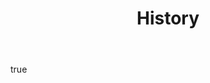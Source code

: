 ---
layout: page
title:  "History"
hero:
    text: "What happens when we put our spiritual connection to the land at the heart of what we&nbsp;eat."
    image:
        url: Jericho_0015.jpg
        alt: "Chef Patron of Restaurant Jericho, Richard Stevens"
        ar: "3:4"
    align: right
body:
    feature:
        text: "Inspired by farm Jericho, the land that raised him and the generations that went before, Chef Patron, Rich Stevens, has created a distinctive 12-course tasting menu with wine pairings chosen by our dedicated sommelier."
        images:
            - url: Jericho_Farm.jpg
              alt: "A tractor at Jericho Farm"
              orientation: landscape
        align: right
    textBlocks:
        - heading: "Farm dining"
          text: "Lorem ipsum dolor sit amet, consectetur adipiscing elit. Aenean gravida interdum turpis, sed tempus purus faucibus non. Praesent tempor a ipsum posuere luctus. Praesent dignissim sollicitudin quam, at elementum mi tempor nec. Suspendisse potenti.
          

            Quisque finibus mauris id ultricies posuere. Vivamus at condimentum justo, at tristique arcu. Integer semper, enim at malesuada egestas."
          images:
            - url: Jericho_009.jpg
              alt: "Tending to the kitchen garden"
              orientation: landscape
            - url: Jericho_0017.jpg
              alt: "Corn grown in our kitchen garden"
              orientation: portrait
        - heading: "Restaurant Jericho"
          text: "Lorem ipsum dolor sit amet, consectetur adipiscing elit. Aenean gravida interdum turpis, sed tempus purus faucibus non. Praesent tempor a ipsum posuere luctus. Praesent dignissim sollicitudin quam, at elementum mi tempor nec. Suspendisse potenti.
          

            Quisque finibus mauris id ultricies posuere. Vivamus at condimentum justo, at tristique arcu. Integer semper, enim at malesuada egestas."
          images:
            - url: Jericho_001.jpg
              alt: "Restaurant Jericho internal"
              orientation: landscape
            - url: Jericho_0018.jpg
              alt: "Tending to the kitchen garden"
              orientation: portrait
seo:
    title: "History"
    description: "Inspired by farm Jericho, the land that raised him and the generations that went before, Chef Patron, Rich Stevens, has created a distinctive 12-course tasting menu with wine pairings chosen by our dedicated sommelier."
    image:
        url: Jericho_Farm.jpg
        alt: "A tractor at Jericho Farm"
---